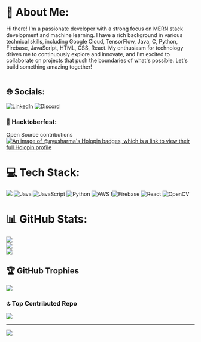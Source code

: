 # 💫 About Me:
Hi there! I'm a passionate developer with a strong focus on MERN stack development and machine learning. I have a rich background in various technical skills, including Google Cloud, TensorFlow, Java, C, Python, Firebase, JavaScript, HTML, CSS, React. My enthusiasm for technology drives me to continuously explore and innovate, and I'm excited to collaborate on projects that push the boundaries of what's possible. Let's build something amazing together!<br><br>

## 🌐 Socials:
[![LinkedIn](https://img.shields.io/badge/LinkedIn-%230077B5.svg?logo=linkedin&logoColor=white)](https://linkedin.com/ayusharma3/) [![Discord](https://img.shields.io/badge/Discord-%237289DA.svg?logo=discord&logoColor=white)](https://discord.gg/524146706393071626) 

### 🏅 Hacktoberfest:
Open Source contributions[![An image of @ayusharma's Holopin badges, which is a link to view their full Holopin profile](https://holopin.me/ayusharma)](https://holopin.io/@ayusharma)

# 💻 Tech Stack:
![](https://img.shields.io/badge/c-%2300599C.svg?style=for-the-badge&logo=c&logoColor=white) ![Java](https://img.shields.io/badge/java-%23ED8B00.svg?style=for-the-badge&logo=openjdk&logoColor=white) ![JavaScript](https://img.shields.io/badge/javascript-%23323330.svg?style=for-the-badge&logo=javascript&logoColor=%23F7DF1E) ![Python](https://img.shields.io/badge/python-3670A0?style=for-the-badge&logo=python&logoColor=ffdd54) ![AWS](https://img.shields.io/badge/AWS-%23FF9900.svg?style=for-the-badge&logo=amazon-aws&logoColor=white) !![Firebase](https://img.shields.io/badge/firebase-%23039BE5.svg?style=for-the-badge&logo=firebase) ![React](https://img.shields.io/badge/react-%2320232a.svg?style=for-the-badge&logo=react&logoColor=%2361DAFB) ![OpenCV](https://img.shields.io/badge/opencv-%23white.svg?style=for-the-badge&logo=opencv&logoColor=white)

# 📊 GitHub Stats:
![](https://github-readme-stats.vercel.app/api?username=ayusharma03&theme=radical&hide_border=false&include_all_commits=true&count_private=true)<br/>
![](https://github-readme-streak-stats.herokuapp.com/?user=ayusharma03&theme=radical&hide_border=false)<br/>
![](https://github-readme-stats.vercel.app/api/top-langs/?username=ayusharma03&theme=radical&hide_border=false&include_all_commits=true&count_private=true&layout=compact)

## 🏆 GitHub Trophies
![](https://github-profile-trophy.vercel.app/?username=ayusharma03&theme=dracula&no-frame=false&no-bg=false&margin-w=4)

### 🔝 Top Contributed Repo
![](https://github-contributor-stats.vercel.app/api?username=ayusharma03&limit=5&theme=dark&combine_all_yearly_contributions=true)

---
[![](https://visitcount.itsvg.in/api?id=ayusharma03&icon=2&color=6)](https://visitcount.itsvg.in)
